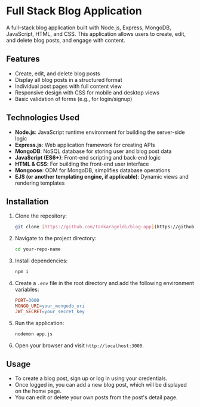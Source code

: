 # Full Stack Blog Application

A full-stack blog application built with Node.js, Express, MongoDB, JavaScript, HTML, and CSS. This application allows users to create, edit, and delete blog posts, and engage with content.

## Features

- Create, edit, and delete blog posts
- Display all blog posts in a structured format
- Individual post pages with full content view
- Responsive design with CSS for mobile and desktop views
- Basic validation of forms (e.g., for login/signup)

## Technologies Used

- **Node.js**: JavaScript runtime environment for building the server-side logic
- **Express.js**: Web application framework for creating APIs
- **MongoDB**: NoSQL database for storing user and blog post data
- **JavaScript (ES6+)**: Front-end scripting and back-end logic
- **HTML & CSS**: For building the front-end user interface
- **Mongoose**: ODM for MongoDB, simplifies database operations
- **EJS (or another templating engine, if applicable)**: Dynamic views and rendering templates

## Installation

1. Clone the repository:

   ```bash
   git clone [https://github.com/tankarageldi/blog-app](https://github.com/tankarageldi/blog-app)
   ```

2. Navigate to the project directory:

   ```bash
   cd your-repo-name
   ```

3. Install dependencies:

   ```bash
   npm i
   ```

4. Create a `.env` file in the root directory and add the following environment variables:

   ```makefile
   PORT=3000
   MONGO_URI=your_mongodb_uri
   JWT_SECRET=your_secret_key
   ```

5. Run the application:

   ```bash
   nodemon app.js
   ```

6. Open your browser and visit `http://localhost:3000`.

## Usage

- To create a blog post, sign up or log in using your credentials.
- Once logged in, you can add a new blog post, which will be displayed on the home page.
- You can edit or delete your own posts from the post's detail page.
